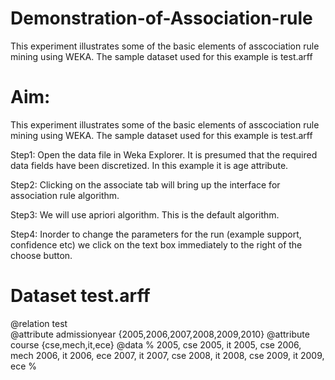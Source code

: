 # Demonstration-of-Association-rule
This experiment illustrates some of the basic elements of asscociation rule mining using WEKA. The sample dataset used for this example is test.arff

<H1>Aim: </H1>
This experiment illustrates some of the basic elements of asscociation rule mining
using WEKA. The sample dataset used for this example is test.arff

Step1: Open the data file in Weka Explorer. It is presumed that the required data fields have
been discretized. In this example it is age attribute.

Step2: Clicking on the associate tab will bring up the interface for association rule algorithm.

Step3: We will use apriori algorithm. This is the default algorithm.

Step4: Inorder to change the parameters for the run (example support, confidence etc) we
click on the text box immediately to the right of the choose button.

<H1>Dataset test.arff</H1>

@relation test<BR>
@attribute admissionyear {2005,2006,2007,2008,2009,2010}
@attribute course {cse,mech,it,ece}
@data
%
2005, cse
2005, it
2005, cse
2006, mech
2006, it
2006, ece
2007, it
2007, cse
2008, it
2008, cse
2009, it
2009, ece
%
